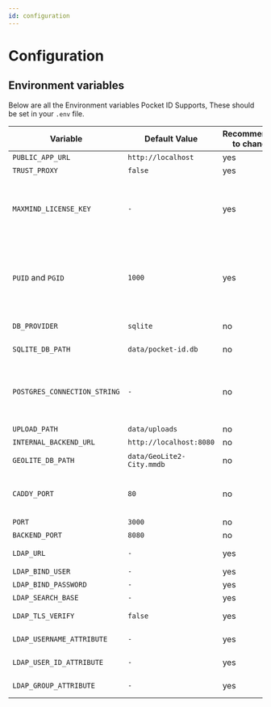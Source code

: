 ```yaml
---
id: configuration
---
```


# Configuration

## Environment variables

Below are all the Environment variables Pocket ID Supports, These should be set in your `.env` file.

| Variable                     | Default Value             | Recommended to change | Description                                                                                                                                                                                                                                                                                                                                                               |
| ---------------------------- | ------------------------- | --------------------- | ------------------------------------------------------------------------------------------------------------------------------------------------------------------------------------------------------------------------------------------------------------------------------------------------------------------------------------------------------------------------- |
| `PUBLIC_APP_URL`             | `http://localhost`        | yes                   | The URL where you will access the app.                                                                                                                                                                                                                                                                                                                                    |
| `TRUST_PROXY`                | `false`                   | yes                   | Whether the app is behind a reverse proxy.                                                                                                                                                                                                                                                                                                                                |
| `MAXMIND_LICENSE_KEY`        | `-`                       | yes                   | License Key for the GeoLite2 Database. The license key is required to retrieve the geographical location of IP addresses in the audit log. If the key is not provided, IP locations will be marked as "unknown." You can obtain a license key for free [here](https://www.maxmind.com/en/geolite2/signup).                                                                |
| `PUID` and `PGID`            | `1000`                    | yes                   | The user and group ID of the user who should run Pocket ID inside the Docker container and owns the files that are mounted with the volume. You can get the `PUID` and `GUID` of your user on your host machine by using the command `id`. For more information see [this article](https://docs.linuxserver.io/general/understanding-puid-and-pgid/#using-the-variables). |
| `DB_PROVIDER`                | `sqlite`                  | no                    | The database provider you want to use. Currently `sqlite` and `postgres` are supported.                                                                                                                                                                                                                                                                                   |
| `SQLITE_DB_PATH`             | `data/pocket-id.db`       | no                    | The path to the SQLite database. This gets ignored if you didn't set `DB_PROVIDER` to `sqlite`.                                                                                                                                                                                                                                                                           |
| `POSTGRES_CONNECTION_STRING` | `-`                       | no                    | The connection string to your Postgres database. This gets ignored if you didn't set `DB_PROVIDER` to `postgres`. A connection string can look like this: `postgresql://user:password@host:5432/pocket-id`.                                                                                                                                                               |
| `UPLOAD_PATH`                | `data/uploads`            | no                    | The path where the uploaded files are stored.                                                                                                                                                                                                                                                                                                                             |
| `INTERNAL_BACKEND_URL`       | `http://localhost:8080`   | no                    | The URL where the backend is accessible.                                                                                                                                                                                                                                                                                                                                  |
| `GEOLITE_DB_PATH`            | `data/GeoLite2-City.mmdb` | no                    | The path where the GeoLite2 database should be stored.                                                                                                                                                                                                                                                                                                                    |
| `CADDY_PORT`                 | `80`                      | no                    | The port on which Caddy should listen. Caddy is only active inside the Docker container. If you want to change the exposed port of the container then you sould change this variable.                                                                                                                                                                                     |
| `PORT`                       | `3000`                    | no                    | The port on which the frontend should listen.                                                                                                                                                                                                                                                                                                                             |
| `BACKEND_PORT`               | `8080`                    | no                    | The port on which the backend should listen                                                                                                                                                                                                                                                                                                                               |
| `LDAP_URL`                   | `-`                       | yes                   | The URL of your ldap instance with the protocol and port. ie: ldaps://ldap.example.com:3890                                                                                                                                                                                                                                                                               |
| `LDAP_BIND_USER`             | `-`                       | yes                   | The bind user for your ldap instance.                                                                                                                                                                                                                                                                                                                                     |
| `LDAP_BIND_PASSWORD`         | `-`                       | yes                   | The bind user password for your ldap instance.                                                                                                                                                                                                                                                                                                                            |
| `LDAP_SEARCH_BASE`           | `-`                       | yes                   | The OU to search for all LDAP Objects                                                                                                                                                                                                                                                                                                                                     |
| `LDAP_TLS_VERIFY`            | `false`                   | yes                   | Choose to Verify LDAPS Certifcates or ignore them.                                                                                                                                                                                                                                                                                                                        |
| `LDAP_USERNAME_ATTRIBUTE`    | `-`                       | yes                   | The LDAP Attribute to use for the username of a user.
| `LDAP_USER_ID_ATTRIBUTE`     | `-`                       | yes                   | The LDAP Attribute to uniquely identify a user from LDAP
| `LDAP_GROUP_ATTRIBUTE`       | `-`                       | yes                   | The LDAP Attribute to use for the Name and Claim of a Group.                                                                                                                                                                                                                                                                                                              |
